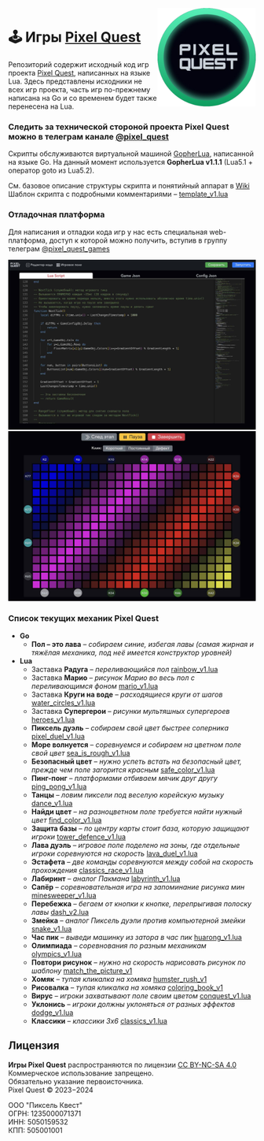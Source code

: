 <img align="right" src="https://github.com/pixel-quest/pixel-games/raw/main/img/logo.png" height="200">

# 🕹 Игры [Pixel Quest](https://pixelquest.ru)

Репозиторий содержит исходный код игр проекта [Pixel Quest](https://pixelquest.ru), написанных на языке Lua.
Здесь представлены исходники не всех игр проекта, часть игр по-прежнему написана на Go и со временем будет также перенесена на Lua.

### Следить за технической стороной проекта Pixel Quest можно в телеграм канале [@pixel_quest](https://t.me/pixel_quest)

Скрипты обслуживаются виртуальной машиной [GopherLua](https://github.com/yuin/gopher-lua), написанной на языке Go.
На данный момент используется **GopherLua v1.1.1** (Lua5.1 + оператор goto из Lua5.2).

См. базовое описание структуры скрипта и понятийный аппарат в [Wiki](https://github.com/pixel-quest/pixel-games/wiki)  
Шаблон скрипта с подробными комментариями – [template_v1.lua](https://github.com/pixel-quest/pixel-games/blob/main/template_v1/template_v1.lua)

### Отладочная платформа
Для написания и отладки кода игр у нас есть специальная web-платформа, доступ к которой можно получить, вступив в группу телеграм [@pixel_quest_games](https://t.me/pixel_quest_games)

<img src="https://github.com/pixel-quest/pixel-games/raw/main/img/stand1.jpg">

<img src="https://github.com/pixel-quest/pixel-games/raw/main/img/stand2.jpg">

### Список текущих механик Pixel Quest
- **Go**
  - **Пол – это лава** – *собираем синие, избегая лавы (самая жирная и тяжёлая механика, под неё имеется конструктор уровней)*
- **Lua**
  - Заставка **Радуга** – *переливающийся пол* [rainbow_v1.lua](https://github.com/pixel-quest/pixel-games/blob/main/games/rainbow_v1/rainbow_v1.lua)
  - Заставка **Марио** – *рисунок Марио во весь пол с переливающимся фоном* [mario_v1.lua](https://github.com/pixel-quest/pixel-games/blob/main/games/mario_v1/mario_v1.lua)
  - Заставка **Круги на воде** – *расходящиеся круги от шагов* [water_circles_v1.lua](https://github.com/pixel-quest/pixel-games/blob/main/games/water_circles_v1/water_circles_v1.lua)
  - Заставка **Супергерои** – *рисунки мультяшных супергероев* [heroes_v1.lua](https://github.com/pixel-quest/pixel-games/blob/main/games/heroes_v1/heroes_v1.lua)
  - **Пиксель дуэль** – *собираем свой цвет быстрее соперника* [pixel_duel_v1.lua](https://github.com/pixel-quest/pixel-games/blob/main/games/pixel_duel_v1/pixel_duel_v1.lua)
  - **Море волнуется** – *соревнуемся и собираем на цветном поле свой цвет* [sea_is_rough_v1.lua](https://github.com/pixel-quest/pixel-games/blob/main/games/sea_is_rough_v1/sea_is_rough_v1.lua)
  - **Безопасный цвет** – *нужно успеть встать на безопасный цвет, прежде чем поле загорится красным* [safe_color_v1.lua](https://github.com/pixel-quest/pixel-games/blob/main/games/safe_color_v1/safe_color_v1.lua)
  - **Пинг-понг** – *платформами отбиваем мячик друг другу* [ping_pong_v1.lua](https://github.com/pixel-quest/pixel-games/blob/main/games/ping_pong_v1/ping_pong_v1.lua)
  - **Танцы** – *ловим пиксели под веселую корейскую музыку* [dance_v1.lua](https://github.com/pixel-quest/pixel-games/blob/main/games/dance_v1/dance_v1.lua)
  - **Найди цвет** – *на разноцветном поле требуется найти нужный цвет* [find_color_v1.lua](https://github.com/pixel-quest/pixel-games/blob/main/games/find_color_v1/find_color_v1.lua)
  - **Защита базы** – *по центру карты стоит база, которую защищают игроки* [tower_defence_v1.lua](https://github.com/pixel-quest/pixel-games/blob/main/games/tower_defence_v1/tower_defence_v1.lua)
  - **Лава дуэль** – *игровое поле поделено на зоны, где отдельные игроки соревнуются на скорость* [lava_duel_v1.lua](https://github.com/pixel-quest/pixel-games/blob/main/games/lava_duel_v1/lava_duel_v1.lua)
  - **Эстафета** – *две команды соревнуются между собой на скорость прохождения* [classics_race_v1.lua](https://github.com/pixel-quest/pixel-games/blob/main/games/classics_race_v1/classics_race_v1.lua)
  - **Лабиринт** – *аналог Пакмана* [labyrinth_v1.lua](https://github.com/pixel-quest/pixel-games/blob/main/games/labyrinth_v1/labyrinth_v1.lua)
  - **Сапёр** – *соревновательная игра на запоминание рисунка мин* [minesweeper_v1.lua](https://github.com/pixel-quest/pixel-games/blob/main/games/minesweeper_v1/minesweeper_v1.lua)
  - **Перебежка** – *бегаем от кнопки к кнопке, перепрыгивая полоску лавы* [dash_v2.lua](https://github.com/pixel-quest/pixel-games/blob/main/games/dash_v2/dash_v2.lua)
  - **Змейка** – *аналог Пиксель дуэли против компьютерной змейки* [snake_v1.lua](https://github.com/pixel-quest/pixel-games/blob/main/games/snake_v1/snake_v1.lua)
  - **Час пик** – *выведи машинку из затора в час пик*  [huarong_v1.lua](https://github.com/pixel-quest/pixel-games/blob/main/games/huarong_v1/huarong_v1.lua)
  - **Олимпиада** – *соревнования по разным механикам* [olympics_v1.lua](https://github.com/pixel-quest/pixel-games/blob/main/games/olympics_v1/olympics_v1.lua)
  - **Повтори рисунок** – *нужно на скорость нарисовать рисунок по шаблону* [match_the_picture_v1](https://github.com/pixel-quest/pixel-games/blob/main/games/match_the_picture_v1/match_the_picture_v1.lua)
  - **Хомяк** – *тупая кликалка на хомяка* [humster_rush_v1](https://github.com/pixel-quest/pixel-games/blob/main/games/humster_rush_v1/humster_rush_v1.lua)
  - **Рисовалка** – *тупая кликалка на хомяка* [сoloring_book_v1](https://github.com/pixel-quest/pixel-games/blob/main/games/сoloring_book_v1/сoloring_book_v1.lua)
  - **Вирус** – *игроки захватывают поле своим цветом* [conquest_v1.lua](https://github.com/pixel-quest/pixel-games/blob/main/games/conquest_v1/conquest_v1.lua)
  - **Уклонись** – *игроки должны уклоняться от разных эффектов* [dodge_v1.lua](https://github.com/pixel-quest/pixel-games/blob/main/games/dodge_v1/dodge_v1.lua)
  - **Классики** – *классики 3х6* [classics_v1.lua](https://github.com/pixel-quest/pixel-games/blob/main/games/classics_v1/classics_v1.lua)

## Лицензия
**Игры Pixel Quest** распространяются по лицензии [CC BY-NC-SA 4.0](https://github.com/pixel-quest/pixel-games/blob/main/LICENSE)  
Коммерческое использование запрещено.  
Обязательно указание первоисточника.  
Pixel Quest © 2023−2024  
  
ООО "Пиксель Квест"  
ОГРН: 1235000071371  
ИНН: 5050159532  
КПП: 505001001  
